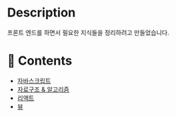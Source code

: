 # Description
프론트 엔드를 하면서 필요한 지식들을 정리하려고 만들었습니다.

# 📝 Contents
- [자바스크립트](https://github.com/Seungheon91/front-end-knowledge/tree/main/javascript)
- [자료구조 & 알고리즘](https://github.com/Seungheon91/front-end-knowledge/tree/main/javascript-algorithms)
- [리액트](https://github.com/Seungheon91/front-end-knowledge/tree/main/react)
- [뷰](https://github.com/Seungheon91/front-end-knowledge/tree/main/vue)
